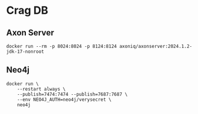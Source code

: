 # Crag DB


## Axon Server
```shell
docker run --rm -p 8024:8024 -p 8124:8124 axoniq/axonserver:2024.1.2-jdk-17-nonroot
```

## Neo4j
```shell
docker run \
    --restart always \
    --publish=7474:7474 --publish=7687:7687 \
    --env NEO4J_AUTH=neo4j/verysecret \
    neo4j
```